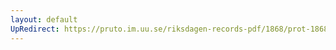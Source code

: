 ```yaml
---
layout: default
UpRedirect: https://pruto.im.uu.se/riksdagen-records-pdf/1868/prot-1868--fk--203.pdf
---
```

